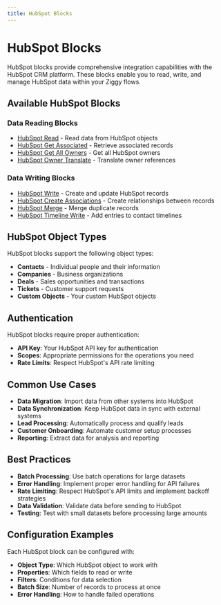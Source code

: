 ```yaml
---
title: HubSpot Blocks
---
```


# HubSpot Blocks

HubSpot blocks provide comprehensive integration capabilities with the HubSpot CRM platform. These blocks enable you to read, write, and manage HubSpot data within your Ziggy flows.

## Available HubSpot Blocks

### Data Reading Blocks

- [HubSpot Read](/block-types/hubspot/hs-read) - Read data from HubSpot objects
- [HubSpot Get Associated](/block-types/hubspot/hs-get-associated) - Retrieve associated records
- [HubSpot Get All Owners](/block-types/hubspot/hs-get-all-owners) - Get all HubSpot owners
- [HubSpot Owner Translate](/block-types/hubspot/hs-owner-translate) - Translate owner references

### Data Writing Blocks

- [HubSpot Write](/block-types/hubspot/hs-write) - Create and update HubSpot records
- [HubSpot Create Associations](/block-types/hubspot/hs-create-associations) - Create relationships between records
- [HubSpot Merge](/block-types/hubspot/hs-merge) - Merge duplicate records
- [HubSpot Timeline Write](/block-types/hubspot/hs-timeline-write) - Add entries to contact timelines

## HubSpot Object Types

HubSpot blocks support the following object types:

- **Contacts** - Individual people and their information
- **Companies** - Business organizations
- **Deals** - Sales opportunities and transactions
- **Tickets** - Customer support requests
- **Custom Objects** - Your custom HubSpot objects

## Authentication

HubSpot blocks require proper authentication:

- **API Key**: Your HubSpot API key for authentication
- **Scopes**: Appropriate permissions for the operations you need
- **Rate Limits**: Respect HubSpot's API rate limiting

## Common Use Cases

- **Data Migration**: Import data from other systems into HubSpot
- **Data Synchronization**: Keep HubSpot data in sync with external systems
- **Lead Processing**: Automatically process and qualify leads
- **Customer Onboarding**: Automate customer setup processes
- **Reporting**: Extract data for analysis and reporting

## Best Practices

- **Batch Processing**: Use batch operations for large datasets
- **Error Handling**: Implement proper error handling for API failures
- **Rate Limiting**: Respect HubSpot's API limits and implement backoff strategies
- **Data Validation**: Validate data before sending to HubSpot
- **Testing**: Test with small datasets before processing large amounts

## Configuration Examples

Each HubSpot block can be configured with:

- **Object Type**: Which HubSpot object to work with
- **Properties**: Which fields to read or write
- **Filters**: Conditions for data selection
- **Batch Size**: Number of records to process at once
- **Error Handling**: How to handle failed operations
